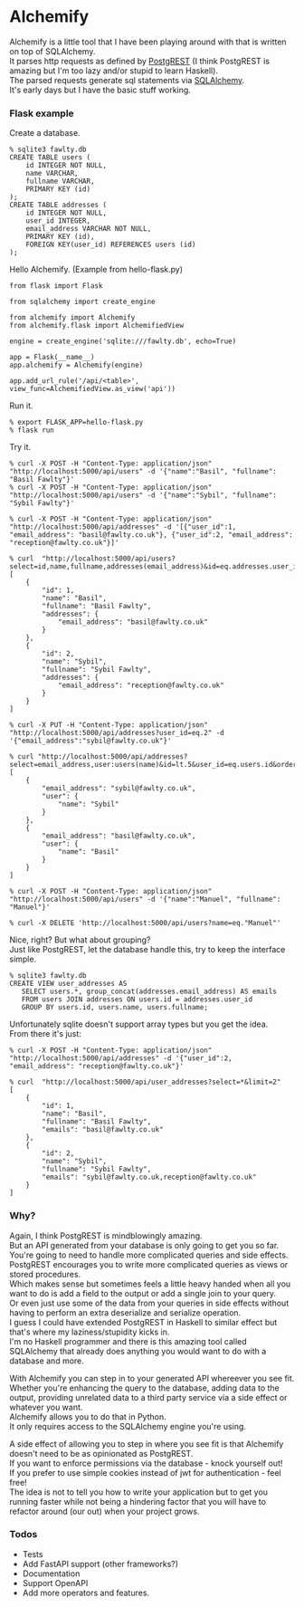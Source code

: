 # Alchemify

Alchemify is a little tool that I have been playing around with that is written on top of SQLAlchemy.  
It parses http requests as defined by [PostgREST](https://postgrest.org) (I think PostgREST is amazing but I'm too lazy and/or stupid to learn Haskell).  
The parsed requests generate sql statements via [SQLAlchemy](https://www.sqlalchemy.org).  
It's early days but I have the basic stuff working.  
### Flask example
Create a database.

    % sqlite3 fawlty.db
    CREATE TABLE users (
        id INTEGER NOT NULL, 
        name VARCHAR, 
        fullname VARCHAR, 
        PRIMARY KEY (id)
    );
    CREATE TABLE addresses (
        id INTEGER NOT NULL, 
        user_id INTEGER, 
        email_address VARCHAR NOT NULL, 
        PRIMARY KEY (id), 
        FOREIGN KEY(user_id) REFERENCES users (id)
    );

Hello Alchemify. (Example from hello-flask.py)

    from flask import Flask

    from sqlalchemy import create_engine

    from alchemify import Alchemify
    from alchemify.flask import AlchemifiedView

    engine = create_engine('sqlite:///fawlty.db', echo=True)

    app = Flask(__name__)
    app.alchemify = Alchemify(engine)

    app.add_url_rule('/api/<table>', view_func=AlchemifiedView.as_view('api'))

Run it.

    % export FLASK_APP=hello-flask.py 
    % flask run

Try it.

    % curl -X POST -H "Content-Type: application/json" "http://localhost:5000/api/users" -d '{"name":"Basil", "fullname": "Basil Fawlty"}'
    % curl -X POST -H "Content-Type: application/json" "http://localhost:5000/api/users" -d '{"name":"Sybil", "fullname": "Sybil Fawlty"}'

    % curl -X POST -H "Content-Type: application/json" "http://localhost:5000/api/addresses" -d '[{"user_id":1, "email_address": "basil@fawlty.co.uk"}, {"user_id":2, "email_address": "reception@fawlty.co.uk"}]'

    % curl  "http://localhost:5000/api/users?select=id,name,fullname,addresses(email_address)&id=eq.addresses.user_id&order=name"
    [
        {
            "id": 1, 
            "name": "Basil", 
            "fullname": "Basil Fawlty", 
            "addresses": {
                "email_address": "basil@fawlty.co.uk"
            }
        }, 
        {
            "id": 2, 
            "name": "Sybil", 
            "fullname": "Sybil Fawlty", 
            "addresses": {
                "email_address": "reception@fawlty.co.uk"
            }
        }
    ]
        
    % curl -X PUT -H "Content-Type: application/json" "http://localhost:5000/api/addresses?user_id=eq.2" -d '{"email_address":"sybil@fawlty.co.uk"}'
    
    % curl "http://localhost:5000/api/addresses?select=email_address,user:users(name)&id=lt.5&user_id=eq.users.id&order=users.fullname.desc"
    [
        {
            "email_address": "sybil@fawlty.co.uk",
            "user": {
                "name": "Sybil"
            }
        },
        {
            "email_address": "basil@fawlty.co.uk",
            "user": {
                "name": "Basil"
            }
        }
    ]

    % curl -X POST -H "Content-Type: application/json" "http://localhost:5000/api/users" -d '{"name":"Manuel", "fullname": "Manuel"}'

    % curl -X DELETE 'http://localhost:5000/api/users?name=eq."Manuel"' 


Nice, right? But what about grouping?  
Just like PostgREST, let the database handle this, try to keep the interface simple. 

    % sqlite3 fawlty.db
    CREATE VIEW user_addresses AS 
       SELECT users.*, group_concat(addresses.email_address) AS emails 
       FROM users JOIN addresses ON users.id = addresses.user_id 
       GROUP BY users.id, users.name, users.fullname;

Unfortunately sqlite doesn't support array types but you get the idea.  
From there it's just:

    % curl -X POST -H "Content-Type: application/json" "http://localhost:5000/api/addresses" -d '{"user_id":2, "email_address": "reception@fawlty.co.uk"}'
    
    % curl  "http://localhost:5000/api/user_addresses?select=*&limit=2" 
    [
        {
            "id": 1,
            "name": "Basil",
            "fullname": "Basil Fawlty",
            "emails": "basil@fawlty.co.uk"
        },
        {
            "id": 2,
            "name": "Sybil",
            "fullname": "Sybil Fawlty",
            "emails": "sybil@fawlty.co.uk,reception@fawlty.co.uk"
        }
    ]



### Why? 
Again, I think PostgREST is mindblowingly amazing.  
But an API generated from your database is only going to get you so far.  
You're going to need to handle more complicated queries and side effects.  
PostgREST encourages you to write more complicated queries as views or stored procedures.  
Which makes sense but sometimes feels a little heavy handed when all you want to do is add a field to the output or add a single join to your query.  
Or even just use some of the data from your queries in side effects without having to perform an extra deserialize and serialize operation.  
I guess I could have extended PostgREST in Haskell to similar effect but that's where my laziness/stupidity kicks in.  
I'm no Haskell programmer and there is this amazing tool called SQLAlchemy that already does anything you would want to do with a database and more.

With Alchemify you can step in to your generated API whereever you see fit.  
Whether you're enhancing the query to the database, adding data to the output, providing unrelated data to a third party service via a side effect or whatever you want.  
Alchemify allows you to do that in Python.  
It only requires access to the SQLAlchemy engine you're using.  

A side effect of allowing you to step in where you see fit is that Alchemify doesn't need to be as opinionated as PostgREST.  
If you want to enforce permissions via the database - knock yourself out!  
If you prefer to use simple cookies instead of jwt for authentication - feel free!  
The idea is not to tell you how to write your application but to get you running faster while not being a hindering factor that you will have to refactor around (our out) when your project grows.

### Todos
* Tests
* Add FastAPI support (other frameworks?)
* Documentation
* Support OpenAPI
* Add more operators and features.

